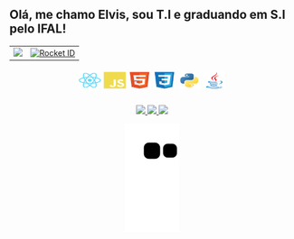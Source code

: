 ## Olá, me chamo Elvis, sou T.I e graduando em S.I pelo IFAL!

<div  aling="center"> 
<table align="center">
  <tr>
    <td>
      <a href="https://github.com/antonio-elvis-dev">
        <img width="200px" src="https://github-readme-stats.vercel.app/api/top-langs/?username=antonio-elvis-dev&layout=compact&langs_count=7&theme=dark"/>
      </a>
    </td>
    <td>
      <a href="https://app.rocketseat.com.br/me/antonio-elvis-pinheiro-nascimento-da-silva-04000">
        <img src="https://app.rocketseat.com.br/api/rocketid/share?slug=antonio-elvis-pinheiro-nascimento-da-silva-04000&type=card" width="200px" alt="Rocket ID"/>
      </a>
    </td>
  </tr>
</table>
  
 <div align="center" style="margin-top: 20px;">
  <img align="center" alt="Elvis-React" height="30" width="40" src="https://raw.githubusercontent.com/devicons/devicon/master/icons/react/react-original.svg">
  <img align="center" alt="Elvis-Js" height="30" width="40" src="https://raw.githubusercontent.com/devicons/devicon/master/icons/javascript/javascript-plain.svg">
  <img align="center" alt="Elvis-HTML" height="30" width="40" src="https://raw.githubusercontent.com/devicons/devicon/master/icons/html5/html5-original.svg">
  <img align="center" alt="Elvis-CSS" height="30" width="40" src="https://raw.githubusercontent.com/devicons/devicon/master/icons/css3/css3-original.svg">
  <img align="center" alt="Elvis-Python" height="30" width="40" src="https://raw.githubusercontent.com/devicons/devicon/master/icons/python/python-original.svg">
  <img align="center" alt="Elvis-Java" height="30" width="40" src="https://raw.githubusercontent.com/devicons/devicon/master/icons/java/java-original.svg">
</div>

</div>
</div>

##

<div align="center"> 
  <a href="https://instagram.com/elvis_3.7" target="_blank">
    <img src="https://img.shields.io/badge/-Instagram-%23E4405F?style=for-the-badge&logo=instagram&logoColor=white" target="_blank">
  </a>
  <a href="mailto:githubantonioelvis@gmail.com">
    <img src="https://img.shields.io/badge/-Gmail-%23333?style=for-the-badge&logo=gmail&logoColor=white" target="_blank">
  </a>
  <a href="https://www.linkedin.com/in/ant%C3%B4nio-elvis-pinheiro-n-da-silva-b119071b2" target="_blank">
    <img src="https://img.shields.io/badge/-LinkedIn-%230077B5?style=for-the-badge&logo=linkedin&logoColor=white" target="_blank">
  </a>
  
  ![Snake animation](https://github.com/Antonio-Elvis-Dev/Antonio-Elvis-Dev/blob/output/github-contribution-grid-snake.svg)
</div>
